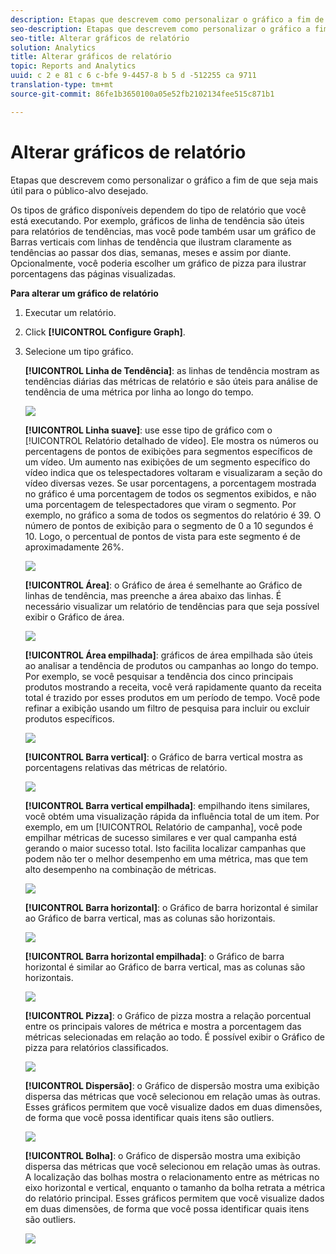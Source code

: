 ```yaml
---
description: Etapas que descrevem como personalizar o gráfico a fim de que seja mais útil para o público-alvo desejado.
seo-description: Etapas que descrevem como personalizar o gráfico a fim de que seja mais útil para o público-alvo desejado.
seo-title: Alterar gráficos de relatório
solution: Analytics
title: Alterar gráficos de relatório
topic: Reports and Analytics
uuid: c 2 e 81 c 6 c-bfe 9-4457-8 b 5 d -512255 ca 9711
translation-type: tm+mt
source-git-commit: 86fe1b3650100a05e52fb2102134fee515c871b1

---
```



# Alterar gráficos de relatório

Etapas que descrevem como personalizar o gráfico a fim de que seja mais útil para o público-alvo desejado.

Os tipos de gráfico disponíveis dependem do tipo de relatório que você está executando. Por exemplo, gráficos de linha de tendência são úteis para relatórios de tendências, mas você pode também usar um gráfico de Barras verticais com linhas de tendência que ilustram claramente as tendências ao passar dos dias, semanas, meses e assim por diante. Opcionalmente, você poderia escolher um gráfico de pizza para ilustrar porcentagens das páginas visualizadas.

**Para alterar um gráfico de relatório**

1. Executar um relatório.
1. Click **[!UICONTROL Configure Graph]**.
1. Selecione um tipo gráfico.

   **[!UICONTROL Linha de Tendência]**: as linhas de tendência mostram as tendências diárias das métricas de relatório e são úteis para análise de tendência de uma métrica por linha ao longo do tempo.

   ![](assets/graph_trend_line.png)

   **[!UICONTROL Linha suave]**: use esse tipo de gráfico com o [!UICONTROL Relatório detalhado de vídeo]. Ele mostra os números ou percentagens de pontos de exibições para segmentos específicos de um vídeo. Um aumento nas exibições de um segmento específico do vídeo indica que os telespectadores voltaram e visualizaram a seção do vídeo diversas vezes. Se usar porcentagens, a porcentagem mostrada no gráfico é uma porcentagem de todos os segmentos exibidos, e não uma porcentagem de telespectadores que viram o segmento. Por exemplo, no gráfico a soma de todos os segmentos do relatório é 39. O número de pontos de exibição para o segmento de 0 a 10 segundos é 10. Logo, o percentual de pontos de vista para este segmento é de aproximadamente 26%.

   ![](assets/graph_smooth_line.png)

   **[!UICONTROL Área]**: o Gráfico de área é semelhante ao Gráfico de linhas de tendência, mas preenche a área abaixo das linhas. É necessário visualizar um relatório de tendências para que seja possível exibir o Gráfico de área.

   ![](assets/graph_area.png)

   **[!UICONTROL Área empilhada]**: gráficos de área empilhada são úteis ao analisar a tendência de produtos ou campanhas ao longo do tempo. Por exemplo, se você pesquisar a tendência dos cinco principais produtos mostrando a receita, você verá rapidamente quanto da receita total é trazido por esses produtos em um período de tempo. Você pode refinar a exibição usando um filtro de pesquisa para incluir ou excluir produtos específicos.

   ![](assets/graph_stacked_area.png)

   **[!UICONTROL Barra vertical]**: o Gráfico de barra vertical mostra as porcentagens relativas das métricas de relatório.

   ![](assets/graph_vertical_bars.png)

   **[!UICONTROL Barra vertical empilhada]**: empilhando itens similares, você obtém uma visualização rápida da influência total de um item. Por exemplo, em um [!UICONTROL Relatório de campanha], você pode empilhar métricas de sucesso similares e ver qual campanha está gerando o maior sucesso total. Isto facilita localizar campanhas que podem não ter o melhor desempenho em uma métrica, mas que tem alto desempenho na combinação de métricas.

   ![](assets/graph_stacked_vertical.png)

   **[!UICONTROL Barra horizontal]**: o Gráfico de barra horizontal é similar ao Gráfico de barra vertical, mas as colunas são horizontais.

   ![](assets/graph_horizontal_bar.png)

   **[!UICONTROL Barra horizontal empilhada]**: o Gráfico de barra horizontal é similar ao Gráfico de barra vertical, mas as colunas são horizontais.

   ![](assets/graph_stacked_horizontal.png)

   **[!UICONTROL Pizza]**: o Gráfico de pizza mostra a relação porcentual entre os principais valores de métrica e mostra a porcentagem das métricas selecionadas em relação ao todo. É possível exibir o Gráfico de pizza para relatórios classificados.

   ![](assets/graph_pie.png)

   **[!UICONTROL Dispersão]**: o Gráfico de dispersão mostra uma exibição dispersa das métricas que você selecionou em relação umas às outras. Esses gráficos permitem que você visualize dados em duas dimensões, de forma que você possa identificar quais itens são outliers.

   ![](assets/graph_scatter.png)

   **[!UICONTROL Bolha]**: o Gráfico de dispersão mostra uma exibição dispersa das métricas que você selecionou em relação umas às outras. A localização das bolhas mostra o relacionamento entre as métricas no eixo horizontal e vertical, enquanto o tamanho da bolha retrata a métrica do relatório principal. Esses gráficos permitem que você visualize dados em duas dimensões, de forma que você possa identificar quais itens são outliers.

   ![](assets/graph_bubble.png)

